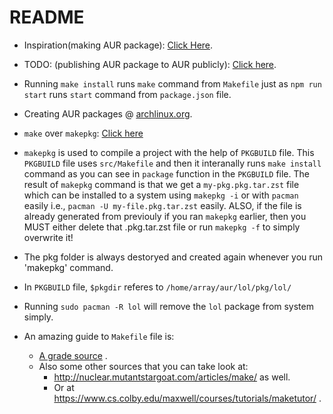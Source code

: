 # README

- Inspiration(making AUR package): [Click Here](https://youtu.be/ls_hpopfsQU).
- TODO: (publishing AUR package to AUR publicly): [Click here](https://youtu.be/iUz28vbWgVw).

- Running `make install` runs `make` command from `Makefile` just as
  `npm run start` runs `start` command from `package.json` file.

- Creating AUR packages @ [archlinux.org](https://wiki.archlinux.org/title/creating_packages).

- `make` over `makepkg`: [Click here](https://unix.stackexchange.com/a/605951/504112)

- `makepkg` is used to compile a project with the help of `PKGBUILD`
  file. This `PKGBUILD` file uses `src/Makefile` and then it
  interanally runs `make install` command as you can see in `package`
  function in the `PKGBUILD` file. The result of `makepkg`
  command is that we get a `my-pkg.pkg.tar.zst` file which can be
  installed to a system using `makepkg -i` or with `pacman` easily i.e., `pacman -U
  my-file.pkg.tar.zst` easily. ALSO, if the file is already generated
  from previouly if you ran `makepkg` earlier, then you MUST either
  delete that .pkg.tar.zst file or run `makepkg -f` to simply overwrite
  it!

- The pkg folder is always destoryed and created again whenever you run
  'makepkg' command.

- In `PKGBUILD` file, `$pkgdir` referes to `/home/array/aur/lol/pkg/lol/`

- Running `sudo pacman -R lol` will remove the `lol` package from system
  simply.

- An amazing guide to `Makefile` file is: 
  - [A grade source](https://www.softwaretestinghelp.com/cpp-makefile-tutorial/) .
  - Also some other sources that you can take look at:
    - http://nuclear.mutantstargoat.com/articles/make/ as well.
    - Or at https://www.cs.colby.edu/maxwell/courses/tutorials/maketutor/ .
